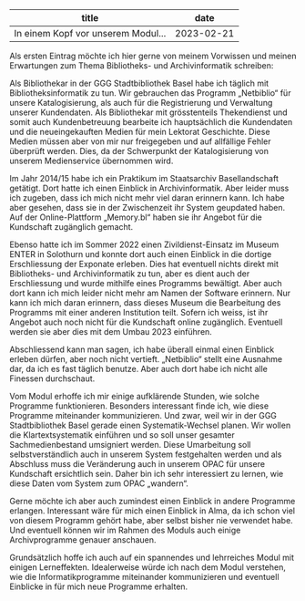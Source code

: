 |                   title            |    date       |
| ---------------------------------- | ------------- |
| In einem Kopf vor unserem Modul... | 2023-02-21    |

Als ersten Eintrag möchte ich hier gerne von meinem Vorwissen und meinen Erwartungen zum Thema Bibliotheks- und Archivinformatik schreiben:

Als Bibliothekar in der GGG Stadtbibliothek Basel habe ich täglich mit Bibliotheksinformatik zu tun. Wir gebrauchen das Programm „Netbiblio“ für unsere Katalogisierung, als auch für die Registrierung und Verwaltung unserer Kundendaten. Als Bibliothekar mit grösstenteils Thekendienst und somit auch Kundenbetreuung bearbeite ich hauptsächlich die Kundendaten und die neueingekauften Medien für mein Lektorat Geschichte. Diese Medien müssen aber von mir nur freigegeben und auf allfällige Fehler überprüft werden. Dies, da der Schwerpunkt der Katalogisierung von unserem Medienservice übernommen wird.

Im Jahr 2014/15 habe ich ein Praktikum im Staatsarchiv Basellandschaft getätigt. Dort hatte ich einen Einblick in Archivinformatik. Aber leider muss ich zugeben, dass ich mich nicht mehr viel daran erinnern kann. Ich habe aber gesehen, dass sie in der Zwischenzeit ihr System geupdated haben. Auf der Online-Plattform „Memory.bl“ haben sie ihr Angebot für die Kundschaft zugänglich gemacht.

Ebenso hatte ich im Sommer 2022 einen Zivildienst-Einsatz im Museum ENTER in Solothurn und konnte dort auch einen Einblick in die dortige Erschliessung der Exponate erleben. Dies hat eventuell nichts direkt mit Bibliotheks- und Archivinformatik zu tun, aber es dient auch der Erschliessung und wurde mithilfe eines Programms bewältigt. Aber auch dort kann ich mich leider nicht mehr am Namen der Software erinnern. Nur kann ich mich daran erinnern, dass dieses Museum die Bearbeitung des Programms mit einer anderen Institution teilt. Sofern ich weiss, ist ihr Angebot auch noch nicht für die Kundschaft online zugänglich. Eventuell werden sie aber dies mit dem Umbau 2023 einführen.

Abschliessend kann man sagen, ich habe überall einmal einen Einblick erleben dürfen, aber noch nicht vertieft. „Netbiblio“ stellt eine Ausnahme dar, da ich es fast täglich benutze. Aber auch dort habe ich nicht alle Finessen durchschaut.

Vom Modul erhoffe ich mir einige aufklärende Stunden, wie solche Programme funktionieren. Besonders interessant finde ich, wie diese Programme miteinander kommunizieren. Und zwar, weil wir in der GGG Stadtbibliothek Basel gerade einen Systematik-Wechsel planen. Wir wollen die Klartextsystematik einführen und so soll unser gesamter Sachmedienbestand umsigniert werden. Diese Umarbeitung soll selbstverständlich auch in unserem System festgehalten werden und als Abschluss muss die Veränderung auch in unserem OPAC für unsere Kundschaft ersichtlich sein. Daher bin ich sehr interessiert zu lernen, wie diese Daten vom System zum OPAC „wandern“.

Gerne möchte ich aber auch zumindest einen Einblick in andere Programme erlangen. Interessant wäre für mich einen Einblick in Alma, da ich schon viel von diesem Programm gehört habe, aber selbst bisher nie verwendet habe. Und eventuell können wir im Rahmen des Moduls auch einige Archivprogramme genauer anschauen.

Grundsätzlich hoffe ich auch auf ein spannendes und lehrreiches Modul mit einigen Lerneffekten. Idealerweise würde ich nach dem Modul verstehen, wie die Informatikprogramme miteinander kommunizieren und eventuell Einblicke in für mich neue Programme erhalten.
